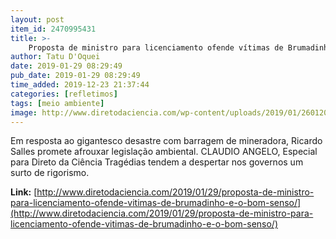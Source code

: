 ```yaml
---
layout: post
item_id: 2470995431
title: >-
    Proposta de ministro para licenciamento ofende vítimas de Brumadinho e o bom senso
author: Tatu D'Oquei
date: 2019-01-29 08:29:49
pub_date: 2019-01-29 08:29:49
time_added: 2019-12-23 21:37:44
categories: [refletimos]
tags: [meio ambiente]
image: http://www.diretodaciencia.com/wp-content/uploads/2019/01/26012019-encontro-de-trabalho_46830325422_o.jpg
---
```


Em resposta ao gigantesco desastre com barragem de mineradora, Ricardo Salles promete afrouxar legislação ambiental. CLAUDIO ANGELO, Especial para Direto da Ciência Tragédias tendem a despertar nos governos um surto de rigorismo.

**Link:** [http://www.diretodaciencia.com/2019/01/29/proposta-de-ministro-para-licenciamento-ofende-vitimas-de-brumadinho-e-o-bom-senso/](http://www.diretodaciencia.com/2019/01/29/proposta-de-ministro-para-licenciamento-ofende-vitimas-de-brumadinho-e-o-bom-senso/)

